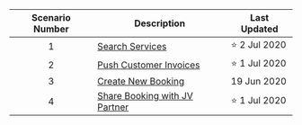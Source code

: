 | Scenario Number | Description | Last Updated |
| :---: | --- | --- |
| 1 | [Search Services](iPaaS-PoC-Scenarios-Search-Services) | ⭐ 2 Jul 2020 |
| 2 | [Push Customer Invoices](iPaaS-PoC-Scenarios-Push-Customer-Invoices) | ⭐ 1 Jul 2020 |
| 3 | [Create New Booking](iPaaS-PoC-Scenarios-Create-New-Booking) | 19 Jun 2020 |
| 4 | [Share Booking with JV Partner](iPaaS-PoC-Scenarios-Share-Booking-With-JV-Partner) | ⭐ 1 Jul 2020 |
